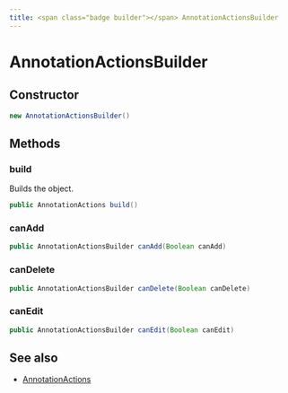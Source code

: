 ```yaml
---
title: <span class="badge builder"></span> AnnotationActionsBuilder
---
```

# <span class="badge builder"></span> AnnotationActionsBuilder

## Constructor

```java
new AnnotationActionsBuilder()
```
## Methods

### <span class="badge object-method"></span> build

Builds the object.

```java
public AnnotationActions build()
```

### <span class="badge object-method"></span> canAdd

```java
public AnnotationActionsBuilder canAdd(Boolean canAdd)
```

### <span class="badge object-method"></span> canDelete

```java
public AnnotationActionsBuilder canDelete(Boolean canDelete)
```

### <span class="badge object-method"></span> canEdit

```java
public AnnotationActionsBuilder canEdit(Boolean canEdit)
```

## See also

 * <span class="badge object-type-class"></span> [AnnotationActions](./object-AnnotationActions.md)
